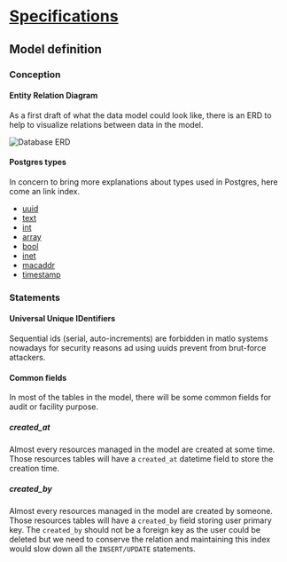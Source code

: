 
[Specifications](../../specifications.md)
===

Model definition
---

### Conception

#### Entity Relation Diagram

As a first draft of what the data model could look like, there is an ERD to help to visualize relations between data in the model.

![Database ERD](./assets/graph/DB-ERD.svg)

#### Postgres types

In concern to bring more explanations about types used in Postgres, here come an link index.

- [uuid](https://www.postgresql.org/docs/9.5/static/datatype-uuid.html)
- [text](https://www.postgresql.org/docs/9.5/static/datatype-character.html)
- [int](https://www.postgresql.org/docs/9.5/static/datatype-numeric.html#DATATYPE-INT)
- [array](https://www.postgresql.org/docs/9.5/static/arrays.html)
- [bool](https://www.postgresql.org/docs/9.5/static/datatype-boolean.html)
- [inet](https://www.postgresql.org/docs/9.5/static/datatype-net-types.html#DATATYPE-INET)
- [macaddr](https://www.postgresql.org/docs/9.5/static/datatype-net-types.html#DATATYPE-MACADDR)
- [timestamp](https://www.postgresql.org/docs/9.5/static/datatype-datetime.html)

### Statements

#### Universal Unique IDentifiers

Sequential ids (serial, auto-increments) are forbidden in matlo systems nowadays for security reasons ad using uuids prevent from brut-force attackers.

#### Common fields

In most of the tables in the model, there will be some common fields for audit or facility purpose.

##### created_at

Almost every resources managed in the model are created at some time. Those resources tables will have a `created_at` datetime field to store the creation time.

##### created_by

Almost every resources managed in the model are created by someone. Those resources tables will have a `created_by` field storing user primary key. The `created_by` should not be a foreign key as the user could be deleted but we need to conserve the relation and maintaining this index would slow down all the `INSERT/UPDATE` statements.

